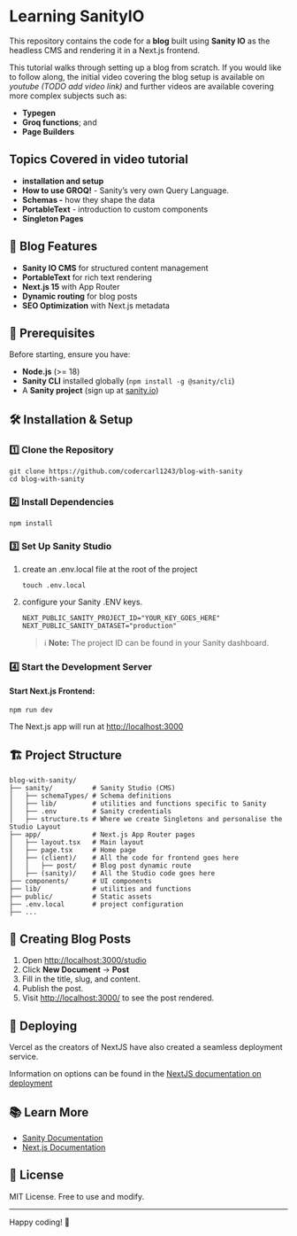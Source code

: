 # Learning SanityIO

This repository contains the code for a **blog** built using **Sanity IO** as the headless CMS and rendering it in a Next.js frontend.

This tutorial walks through setting up a blog from scratch. If you would like to follow along, the initial video covering the blog setup is available on *youtube (TODO add video link)* and further videos are available covering more complex subjects such as:

* **Typegen**
* **Groq functions**; and
* **Page Builders**

## Topics Covered in video tutorial

* **installation and setup**
* **How to use GROQ!**  - Sanity’s very own Query Language.
* **Schemas -**  how they shape the data
* **PortableText** - introduction to custom components
* **Singleton Pages**

## 🚀 Blog Features

* **Sanity IO CMS** for structured content management
* **PortableText** for rich text rendering
* **Next.js 15** with App Router
* **Dynamic routing** for blog posts
* **SEO Optimization** with Next.js metadata

## 📌 Prerequisites

Before starting, ensure you have:

* **Node.js** (>= 18)
* **Sanity CLI** installed globally (`npm install -g @sanity/cli`)
* A **Sanity project** (sign up at [sanity.io](https://www.sanity.io/))

## 🛠 Installation & Setup

### 1️⃣ Clone the Repository

```
git clone https://github.com/codercarl1243/blog-with-sanity
cd blog-with-sanity
```

### 2️⃣ Install Dependencies

```
npm install
```

### 3️⃣ Set Up Sanity Studio

1. create an .env.local file at the root of the project

   ```
   touch .env.local
   ```
2. configure your Sanity .ENV keys.

   ```
   NEXT_PUBLIC_SANITY_PROJECT_ID="YOUR_KEY_GOES_HERE"
   NEXT_PUBLIC_SANITY_DATASET="production"

   ```

   > ℹ️ **Note:** The project ID can be found in your Sanity dashboard.
   >

### 4️⃣ Start the Development Server

#### Start Next.js Frontend:

```
npm run dev
```

The Next.js app will run at [ http://localhost:3000](http://localhost:3000 "Localhost 3000")

## 🏗 Project Structure

```
blog-with-sanity/
├── sanity/          # Sanity Studio (CMS)
│   ├── schemaTypes/ # Schema definitions
│   ├── lib/         # utilities and functions specific to Sanity
│   ├── .env         # Sanity credentials
│   ├── structure.ts # Where we create Singletons and personalise the Studio Layout
├── app/             # Next.js App Router pages
│   ├── layout.tsx   # Main layout
│   ├── page.tsx     # Home page
│   ├── (client)/    # All the code for frontend goes here
│   │   ├── post/    # Blog post dynamic route
│   ├── (sanity)/    # All the Studio code goes here
├── components/      # UI components
├── lib/             # utilities and functions
├── public/          # Static assets
├── .env.local       # project configuration
├── ...
```

## 📝 Creating Blog Posts

1. Open [http://localhost:3000/studio](`http://localhost:3000/studio` "Sanity Studio")
2. Click **New Document** → **Post**
3. Fill in the title, slug, and content.
4. Publish the post.
5. Visit [http://localhost:3000/](http://localhost:3000/ "localhost 3000") to see the post rendered.

## 🚀 Deploying

Vercel as the creators of NextJS have also created a seamless deployment service.

Information on options can be found in the [NextJS documentation on deployment](https://nextjs.org/docs/pages/building-your-application/deploying "deploying a nextjs project")

## 📚 Learn More

* [Sanity Documentation](https://www.sanity.io/docs "Sanity Documentation")
* [Next.js Documentation](https://nextjs.org/docs "NextJS Documentation")

## 📜 License

MIT License. Free to use and modify.

---

Happy coding! 🎉
